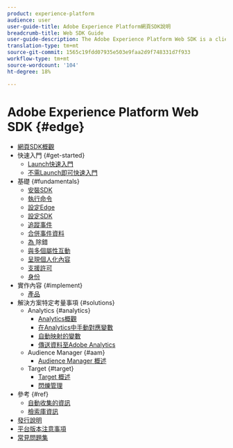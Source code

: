 ```yaml
---
product: experience-platform
audience: user
user-guide-title: Adobe Experience Platform網頁SDK說明
breadcrumb-title: Web SDK Guide
user-guide-description: The Adobe Experience Platform Web SDK is a client-side JavaScript library that allows you to interact with various Adobe Experience Cloud services through the Adobe Experience Platform Edge Network.
translation-type: tm+mt
source-git-commit: 1565c19fdd07935e503e9faa2d9f748331d7f933
workflow-type: tm+mt
source-wordcount: '104'
ht-degree: 18%

---
```



# Adobe Experience Platform Web SDK {#edge}

* [網頁SDK概觀](home.md)
* 快速入門 {#get-started}
   * [Launch快速入門](getting-started/quick-start-with-launch.md)
   * [不需Launch即可快速入門](getting-started/quick-start-without-launch.md)
* 基礎 {#fundamentals}
   * [安裝SDK](fundamentals/installing-the-sdk.md)
   * [執行命令](fundamentals/executing-commands.md)
   * [設定Edge](fundamentals/edge-configuration.md)
   * [設定SDK](fundamentals/configuring-the-sdk.md)
   * [追蹤事件](fundamentals/tracking-events.md)
   * [合併事件資料](fundamentals/merging-event-data.md)
   * [為 ](fundamentals/debugging.md) 除錯
   * [與多個屬性互動](fundamentals/interacting-with-multiple-properties.md)
   * [呈現個人化內容](fundamentals/rendering-personalization-content.md)
   * [支援許可](fundamentals/supporting-consent.md)
   * [身份](fundamentals/identity.md)
* 實作內容 {#implement}
   * [產品](what-to-implement/commerce.md)
* 解決方案特定考量事項 {#solutions}
   * Analytics {#analytics}
      * [Analytics概觀](solution-specific/analytics/analytics-overview.md)
      * [在Analytics中手動對應變數](solution-specific/analytics/manually-mapping-variables.md)
      * [自動映射的變數](solution-specific/analytics/automatically-mapped-vars.md)
      * [傳送資料至Adobe Analytics](solution-specific/analytics/link-tracking.md)
   * Audience Manager {#aam}
      * [Audience Manager 概述](solution-specific/audience-manager/audience-manager-overview.md)
   * Target {#target}
      * [Target 概述](solution-specific/target/target-overview.md)
      * [閃爍管理](solution-specific/target/flicker-management.md)
* 參考 {#ref}
   * [自動收集的資訊](reference/automatic-information.md)
   * [檢索庫資訊](reference/retrieving-library-information.md)
* [發行說明](release-notes.md)
* [平台版本注意事項](https://www.adobe.com/go/platform-release-notes-en)
* [常見問題集](getting-started/web-sdk-faq.md)